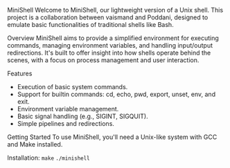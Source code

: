 MiniShell
Welcome to MiniShell, our lightweight version of a Unix shell. This project is a collaboration between vaismand and Poddani, designed to emulate basic functionalities of traditional shells like Bash.

Overview
MiniShell aims to provide a simplified environment for executing commands, managing environment variables, and handling input/output redirections. It's built to offer insight into how shells operate behind the scenes, with a focus on process management and user interaction.

Features
- Execution of basic system commands.
- Support for builtin commands: cd, echo, pwd, export, unset, env, and exit.
- Environment variable management.
- Basic signal handling (e.g., SIGINT, SIGQUIT).
- Simple pipelines and redirections.

Getting Started
To use MiniShell, you'll need a Unix-like system with GCC and Make installed.

Installation:
```make```
```./minishell```
